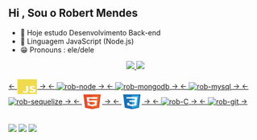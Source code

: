 ## Hi , Sou o Robert Mendes 
- 👀 Hoje estudo Desenvolvimento Back-end     
- 🌱 Linguagem JavaScript (Node.js)
- 😁 Pronouns : ele/dele

<div align="center">
  <a href="https://github.com/robyrt1">
  <img height="180em" src="https://github-readme-stats.vercel.app/api?username=robyrt1&show_icons=true&theme=dark&include_all_commits=true&count_private=true"/>
  <img height="180em" src="https://github-readme-stats.vercel.app/api/top-langs/?username=robyrt1&layout=compact&langs_count=7&theme=dark"/>
</div>

<div style="display: inline_block"><br>
 <- <img align="center" alt="rob-Js" height="30" width="40" src="https://raw.githubusercontent.com/devicons/devicon/master/icons/javascript/javascript-plain.svg"> ->
 <- <img align="center" alt="rob-node" height="30" width="40" src="https://icongr.am/devicon/nodejs-original.svg?size=128&color=currentColor"> ->
 <- <img align="center" alt="rob-mongodb" height="40" width="50" src="https://icongr.am/devicon/mongodb-original-wordmark.svg?size=128&color=currentColor"> ->
 <- <img align="center" alt="rob-mysql" height="40" width="50" src="https://icongr.am/devicon/mysql-original-wordmark.svg?size=128&color=currentColor"> ->
 <- <img align="center" alt="rob-sequelize" height="30" width="40" src="https://icongr.am/devicon/sequelize-original.svg?size=128&color=currentColor"> -> 
 <- <img align="center" alt="rob-HTML" height="30" width="40" src="https://raw.githubusercontent.com/devicons/devicon/master/icons/html5/html5-original.svg"> ->
 <- <img align="center" alt="rob-CSS" height="30" width="40" src="https://raw.githubusercontent.com/devicons/devicon/master/icons/css3/css3-original.svg"> ->
 <- <img align="center" alt="rob-C" height="30" width="40" src="https://icongr.am/devicon/c-original.svg?size=128&color=currentColor"> ->
 <- <img align="center" alt="rob-git" height="30" width="40" src="https://icongr.am/devicon/git-original.svg?size=128&color=currentColor"> ->
  <isrc="https://media.discordapp.net/attachments/639956127056134178/890373478988013628/Publicacoes_Instagram_1_1.png?width=676&height=676">
</div>

##

<div> 
  <a href="https://www.instagram.com/robyrt_mendes/" target="_blank" style:"display:inline"><img src="https://img.shields.io/badge/-Instagram-%23E4405F?style=for-the-badge&logo=instagram&logoColor=white" target="_blank"></a>
  <a href = "mailto:robertpinto1190@gmail.com"><img src="https://img.shields.io/badge/-Gmail-%23333?style=for-the-badge&logo=gmail&logoColor=white" target="_blank"></a>
  <a href="https://www.linkedin.com/in/robert-mendes-84384021a/" target="_blank"><img src="https://img.shields.io/badge/-LinkedIn-%230077B5?style=for-the-badge&logo=linkedin&logoColor=white" target="_blank"></a> 
  
</div>
